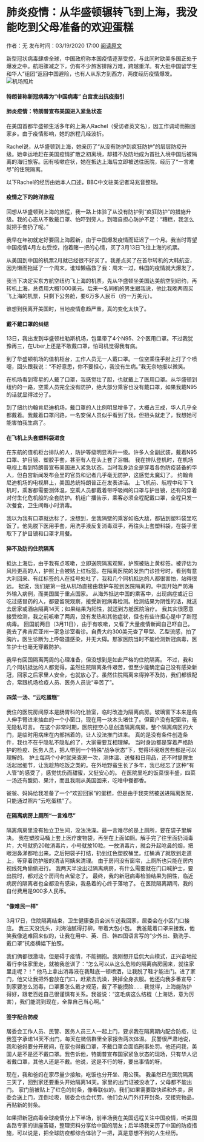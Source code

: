 
# 肺炎疫情：从华盛顿辗转飞到上海，我没能吃到父母准备的欢迎蛋糕
作者：无
发布时间：03/19/2020 17:00
[阅读原文](https://www.bbc.com/zhongwen/simp/world-51955645)

新型冠状病毒肆虐全球，中国政府称本国疫情逐渐受控，与此同时欧美多国正处于爆发之中。航班骤减之下，仍有不少旅客排除万难，跨越重洋。有大批中国留学生和华人“组团”返回中国避险，也有人从东方到西方，两度经历疫情爆发。
![机场照片](https://ichef.bbci.co.uk/news/976/cpsprodpb/10A93/production/_111334286_jfk_976getty.jpg)

#### 特朗普称新冠病毒为“中国病毒” 白宫发出抗疫指引
#### 肺炎疫情：特朗普宣布美国进入紧急状态
在美国首都华盛顿生活多年的上海人Rachel（受访者英文名），因工作调动而搬回家乡。由于疫情影响，她的旅程几经波折。

Rachel说，从华盛顿到上海，她亲历了“从没有防护到疯狂防护”的层层防疫升级。她幸运地赶在美国疫情扩散之初离境，却措不及防地成为首批入境中国后被隔离的海归旅客。因有咳嗽症状，她在抵达上海后立即被送往医院，经历了“一言难尽”的住院隔离。

以下Rachel的经历由她本人口述，BBC中文驻美记者冯兆音整理。

#### 疫情之下的跨洋旅程
回想从华盛顿到上海的旅程，我一路上体验了从没有防护到“疯狂防护”的措施升级。我的心态从不敢戴口罩、怕吓到旁人，到暗自担心防护不足：“糟糕，我怎么就把手套扔了呢。”

我早在年初就定好要回上海履新，由于中国爆发疫情而延迟了一个月。我当时寄望中国疫情4月左右受控，抱着赌一把的心情，买了3月13日飞往上海的机票。

从美国到中国的机票2月就已经很不好买了。我差点买了在首尔转机的大韩航空，因为懒而拖延了一个周末，谁知懒癌救了我：周末一过，韩国的疫情就大爆发了。

我当下决定买东方航空纽约飞上海的机票，先从华盛顿坐美国达美航空到纽约，再转机上海，总费用大概1000美元。后来一名同机的男生跟我说，他比我晚两周买飞上海的机票，只剩下公务舱，要6万多人民币（约一万美元）。

谁想到我离开美国时，当地疫情愈趋严重，真的变化太快了。

#### 戴不戴口罩的纠结
13日，我出发到华盛顿杜勒斯机场，包里带了4个N95、2个医用口罩。不过我犹豫再三，在Uber上还是不敢戴口罩，怕司机觉得我有病。

到了华盛顿机场的值机柜台，工作人员无一人戴口罩。一位空乘往手肘上打了个喷嚏，回头跟我说：“不好意思，你不要担心，我没有生病。”我无奈地报以微笑。

在机场看到零星的人戴了口罩，我感觉壮了胆，也就戴上了医用口罩。从华盛顿到纽约的一路，空乘人员完全没有防护，绝大部分乘客也没有戴口罩，如果我戴N95的话就显得过分了。

到了纽约约翰肯尼迪机场，戴口罩的人比例明显增多了，大概占三成，华人几乎全都戴着。我戴着口罩问路，一名安保人员似乎看到了我，但扭头就走了，我想她可能害怕我生病了。

#### 在飞机上头套塑料袋进食
在东航的值机柜台排队的人，防护等级明显再升一级。许多人全副武装，戴着N95口罩、护目镜、塑胶手套，甚至有人在头上套了浴帽。
我在排队登机时，在机场电视上看到特朗普宣布美国进入紧急状态。当时我身边全是穿着各色防疫装备的华人，但白宫新闻发布会里的官员和记者几乎毫无防护，这感觉太魔幻了。
约翰肯尼迪机场的电视屏上，美国总统特朗普正在发表讲话。
上飞机前、航程中和下飞机时，乘客都需要测体温，空乘人员都戴着带呼吸阀的口罩与护目镜，还有的穿着对付生化危机般的全套防护。机组广播告示，乘客必须全程配戴口罩，全程只发一次餐食，卫生间每小时消毒。

我以为我有口罩就达标了，没想到，坐我隔壁的乘客如临大敌，都钻到塑料袋里吃饭了。他先脱下医用手套，用洗手液反复消毒双手，再往头上套塑料袋，在袋子里取下了护目镜和口罩才用餐。

#### 猝不及防的住院隔离
抵达上海后，由于我有点咳嗽，立即送院隔离观察，护照被贴上黄标签。被评估为风险更高的人，护照上会被贴上红标签。在隔离医院的发热门诊挂号时，看到有意大利回来、有红标签的人在挂号处吐了，我和几个同机抵达的人都很害怕，站得很远。
据说，我们是第一批从机场直接由救护车拉到医院隔离的。中国开始严防海外输入病例，而美国属于重点国家。
从海外抵达中国的乘客中，出现病症或近日吃过感冒药的人，都要留院观察，接受新冠病毒检测。检测结果为阴性的话，就送去居家或酒店隔离14天；如果结果为阳性，就送到方舱医院治疗。
我其实很愿意接受检测，我之前咳嗽了两周，没有发热和其他症状，但也有些许担心是中了新冠病毒。
回国前两日（3月11日），由于有咳嗽，又看了大量疫情新闻自己吓自己，我去了弗吉尼亚州一家急诊室看诊。自费大约300美元查了甲型、乙型流感，拍了胸片。医生诊断为上呼吸道感染，并无大碍。那家医院当时不能检测新冠病毒，医生护士也毫无穿戴防护。

我早有回国隔离两周的心理准备，但没想到是如此严格的住院隔离。
不过，我和几个同机抵达的人都觉得，虽然住院隔离条件艰苦，但至少能确定自己没有感染新冠，回家之后家里人安全，也就放心了。虽然住院隔离来得猝不及防，我们都很配合，常跟机场检疫人员、医务人员说“辛苦了”。

#### 四菜一汤、“云吃蛋糕”
我住的医院房间原本是肠胃科的化验室，临时改造为隔离病房。玻璃窗下本来是病人伸手臂进来抽血的一个小窗口，现在用一块木头堵住了。但窗户没有配窗帘，毫无隐私可言。
在这个非常时期，医院挖空心思创造隔离病房。整个隔离病区的大门，是临时用病床在内部挡着的，让人没法推门进来。
真的是没有条件创造条件，我也不在乎隐私不隐私的了，大家需要互相理解。
当时身边都是穿着严格防护的检疫、医务人员，把人带到一个特殊“战争状态”下，觉得环境艰苦些都是可以理解的。
护士每两个小时就来查房一次，测体温、送餐和日用品，还不时提醒生活起居细节，让我趁热吃饭之类的。在外地野蛮生长了多年，我已经忘了这种“有人管”的感受了，感觉忧伤而甜蜜，又挺安心的。
在医院里吃的饭菜很丰盛，四菜一汤还有酸奶、果汁，而且我刚从美国回来，吃啥中餐都香。

爸爸、妈妈给我准备了一个“欢迎回家”的蛋糕，但是由于我突然被送进隔离医院，只能通过照片“云吃蛋糕”了。

#### 在隔离病房上厕所“一言难尽”
隔离病房里没有独立卫生间，没法洗澡。最一言难尽的是上厕所，要在袋子里解决。
我在塑胶马桶上套上医疗废物袋，再坐在上面如厕。解手完了往里面扔消毒片，大号就扔20粒消毒片，小号就放10粒。一放消毒片，就会升起呛鼻的烟，把眼泪鼻涕都呛出来。之后把袋子打结，扔到红色塑胶桶里。红桶满了就放到走道上，等穿着防护服的清洁阿姨来清理。
由于房间没有窗帘，上厕所也只能在房内视线死角偷偷进行。
我两天半没出过隔离病房，有什么需要就在门口喊护士，要出院时，都对这个房间有点留恋了。
最终，我的新冠病毒检验结果为阴性，临近病房的隔离者也全都没有感染，我悬着的心终于落地了。
在医院隔离期间，我的自付费用是900多人民币。

#### “像难民一样”
3月17日，住院隔离结束，卫生健康委员会派车送我回家，居委会在小区门口接应。
我三天没洗头，刘海油腻得打柳，带着大包小包。
我爸戴着口罩来接我，他笑我像逃难回来似的，让我在用中、英、日、韩四国语言写的“少外出、勤洗手、戴口罩”抗疫横幅下拍照。

我们俩都很激动，但是碍于疫情，不能拥抱。我刚想开启侃大山模式，正兴奋地拉着行李往家里走，就被我爸训了：“怎么可以从这么危险的隔离病房回来，就往家里走呢？！”
他马上拿出消毒液在我鞋底一顿喷洒，让我脱了鞋才能进门。进了家门，他又让我把外套放在门口，赶紧去洗澡，换掉全身衣服。他还向我多番宣导：到家要怎么消毒，口罩要怎么戴才规范，戴了不能摸脸……
我觉得，上海能防护得好，跟老百姓自己很谨慎有关系。我爸说：“这毛病这么结棍（上海话，意为厉害），我们能混到现在，全靠自己当心啊。”

#### 签字配合防疫
居委会工作人员、民警、医务人员三人一起上门，要求我在隔离期内配合防疫，让我签字承诺14天不出门，每天在微信群里全家报告两次体温。
民警很严肃地说，我和爸妈要分开房间，在家也得戴口罩，不戴口罩会面临刑事处罚。他还问我，美国人是不是还不戴口罩。我告诉他，特朗普宣布国家紧急状态的现场，只有华人记者戴口罩，其他人还是不戴。他说，这是不行的呀，要出事情的呀。

现在，我和爸妈在家尽量少接触，吃饭也分开坐、用公筷。
我虽然已在医院隔离三天了，回到家还要重头开始隔离14天。家里的出门证被没收了，父母都不能出门。
家门前被贴上了红色的封条，像春联似的。我们如果需要取快递和外卖，居委会送上门，连倒垃圾，居委会也会代劳。他们会从门外打开封条，交接完物品，再贴新的封条。

如果把新冠病毒全球疫情分上下半场，前半场我在美国远程关注中国疫情，听美国各路专家的讲座答疑，整理资料分享给中国的朋友；后半场我亲历了中国的防疫措施，可以说是，把全球防疫都综合体验了一把，真是意想不到的人生经历。
